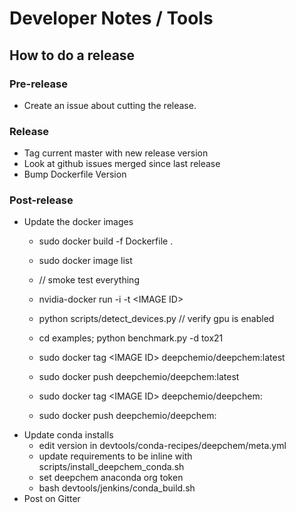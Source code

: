 Developer Notes / Tools
=======================

How to do a release
-------------------

### Pre-release
- Create an issue about cutting the release.

### Release
- Tag current master with new release version
- Look at github issues merged since last release
- Bump Dockerfile Version

### Post-release
- Update the docker images
  - sudo docker build -f Dockerfile .
  - sudo docker image list

  - // smoke test everything
  - nvidia-docker run -i -t \<IMAGE ID\>
  - python scripts/detect_devices.py // verify gpu is enabled
  - cd examples; python benchmark.py -d tox21

  - sudo docker tag \<IMAGE ID\> deepchemio/deepchem:latest
  - sudo docker push deepchemio/deepchem:latest

  - sudo docker tag \<IMAGE ID\> deepchemio/deepchem:<version>
  - sudo docker push deepchemio/deepchem:<version>
- Update conda installs
  - edit version in devtools/conda-recipes/deepchem/meta.yml
  - update requirements to be inline with scripts/install_deepchem_conda.sh
  - set deepchem anaconda org token
  - bash devtools/jenkins/conda_build.sh
- Post on Gitter
